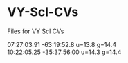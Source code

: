 # VY-Scl-CVs
Files for VY Scl CVs

07:27:03.91 -63:19:52.8 	u=13.8	g=14.4  \
10:22:05.25 -35:37:56.00 	u=14.3	g=14.4
